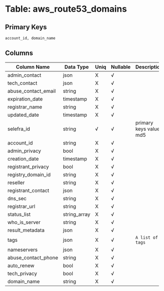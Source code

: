 # Table: aws_route53_domains

## Primary Keys 

```
account_id, domain_name
```


## Columns 

|  Column Name   |  Data Type  | Uniq | Nullable | Description | 
|  ----  | ----  | ----  | ----  | ---- | 
| admin_contact | json | X | √ |  | 
| tech_contact | json | X | √ |  | 
| abuse_contact_email | string | X | √ |  | 
| expiration_date | timestamp | X | √ |  | 
| registrar_name | string | X | √ |  | 
| updated_date | timestamp | X | √ |  | 
| selefra_id | string | √ | √ | primary keys value md5 | 
| account_id | string | X | √ |  | 
| admin_privacy | bool | X | √ |  | 
| creation_date | timestamp | X | √ |  | 
| registrant_privacy | bool | X | √ |  | 
| registry_domain_id | string | X | √ |  | 
| reseller | string | X | √ |  | 
| registrant_contact | json | X | √ |  | 
| dns_sec | string | X | √ |  | 
| registrar_url | string | X | √ |  | 
| status_list | string_array | X | √ |  | 
| who_is_server | string | X | √ |  | 
| result_metadata | json | X | √ |  | 
| tags | json | X | √ | `A list of tags` | 
| nameservers | json | X | √ |  | 
| abuse_contact_phone | string | X | √ |  | 
| auto_renew | bool | X | √ |  | 
| tech_privacy | bool | X | √ |  | 
| domain_name | string | X | √ |  | 


